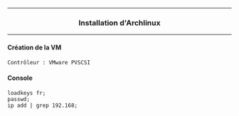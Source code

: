 --------------------------------------------------------------------------------------------------------------------------------------------------------------------------------
### <p align='center'> Installation d'Archlinux</p>

--------------------------------------------------------------------------------------------------------------------------------------------------------------------------------
#### Création de la VM
```
Contrôleur : VMware PVSCSI
```

#### Console
```
loadkeys fr;
passwd;
ip add | grep 192.168;
```
